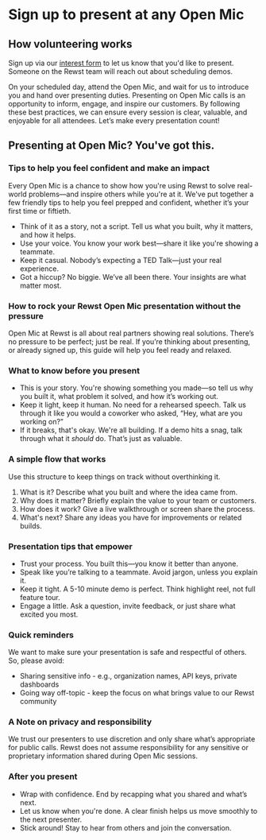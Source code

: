 # Sign up to present at any Open Mic

## How volunteering works

Sign up via our [interest form](https://app.rewst.io/organizations/40f8b55a-e8a9-42fc-8dc1-179616275f10/form/c0838ef0-9685-4ab9-ac53-37979df75733?triggerId=c0838ef0-9685-4ab9-ac53-37979df75733) to let us know that you'd like to present. Someone on the Rewst team will reach out about scheduling demos.&#x20;

On your scheduled day, attend the Open Mic, and wait for us to introduce you and hand over presenting duties. Presenting on Open Mic calls is an opportunity to inform, engage, and inspire our customers. By following these best practices, we can ensure every session is clear, valuable, and enjoyable for all attendees. Let’s make every presentation count!

## Presenting at Open Mic? You've got this.

### Tips to help you feel confident and make an impact

Every Open Mic is a chance to show how you're using Rewst to solve real-world problems—and inspire others while you're at it. We've put together a few friendly tips to help you feel prepped and confident, whether it’s your first time or fiftieth.

* Think of it as a story, not a script. Tell us what you built, why it matters, and how it helps.
* Use your voice. You know your work best—share it like you're showing a teammate.
* Keep it casual. Nobody’s expecting a TED Talk—just your real experience.
* Got a hiccup? No biggie. We’ve all been there. Your insights are what matter most.

### **How to rock your Rewst Open Mic presentation without the pressure**

Open Mic at Rewst is all about real partners showing real solutions. There’s no pressure to be perfect; just be real. If you’re thinking about presenting, or already signed up, this guide will help you feel ready and relaxed.

### What to know before you present

* This is your story. You're showing something you made—so tell us why you built it, what problem it solved, and how it’s working out.
* Keep it light, keep it human. No need for a rehearsed speech. Talk us through it like you would a coworker who asked, “Hey, what are you working on?”
* If it breaks, that's okay. We're all building. If a demo hits a snag, talk through what it _should_ do. That’s just as valuable.

### **A simple flow that works**

Use this structure to keep things on track without overthinking it.

1. What is it? Describe what you built and where the idea came from.
2. Why does it matter? Briefly explain the value to your team or customers.
3. How does it work? Give a live walkthrough or screen share the process.
4. What's next? Share any ideas you have for improvements or related builds.

### Presentation tips that empower

* Trust your process. You built this—you know it better than anyone.
* Speak like you’re talking to a teammate. Avoid jargon, unless you explain it.
* Keep it tight. A 5-10 minute demo is perfect. Think highlight reel, not full feature tour.
* Engage a little. Ask a question, invite feedback, or just share what excited you most.

### **Quick reminders**

We want to make sure your presentation is safe and respectful of others. So, please avoid:

* Sharing sensitive info - e.g., organization names, API keys, private dashboards
* Going way off-topic - keep the focus on what brings value to our Rewst community

### **A Note on privacy and responsibility**

We trust our presenters to use discretion and only share what’s appropriate for public calls. Rewst does not assume responsibility for any sensitive or proprietary information shared during Open Mic sessions.

### **After you present**

* Wrap with confidence. End by recapping what you shared and what’s next.
* Let us know when you're done. A clear finish helps us move smoothly to the next presenter.
* Stick around! Stay to hear from others and join the conversation.



